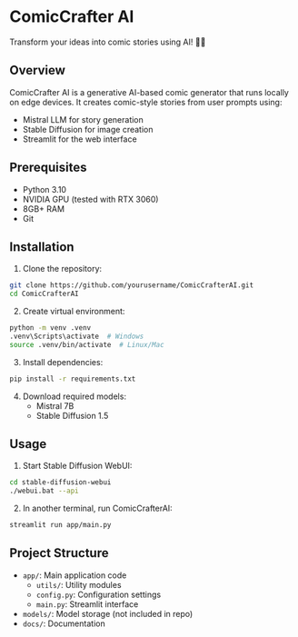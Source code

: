 # ComicCrafter AI

Transform your ideas into comic stories using AI! 🎨✨

## Overview
ComicCrafter AI is a generative AI-based comic generator that runs locally on edge devices. It creates comic-style stories from user prompts using:
- Mistral LLM for story generation
- Stable Diffusion for image creation
- Streamlit for the web interface

## Prerequisites
- Python 3.10
- NVIDIA GPU (tested with RTX 3060)
- 8GB+ RAM
- Git

## Installation
1. Clone the repository:
```bash
git clone https://github.com/yourusername/ComicCrafterAI.git
cd ComicCrafterAI
```

2. Create virtual environment:
```bash
python -m venv .venv
.venv\Scripts\activate  # Windows
source .venv/bin/activate  # Linux/Mac
```

3. Install dependencies:
```bash
pip install -r requirements.txt
```

4. Download required models:
   - Mistral 7B
   - Stable Diffusion 1.5 

## Usage
1. Start Stable Diffusion WebUI:
```bash
cd stable-diffusion-webui
./webui.bat --api
```

2. In another terminal, run ComicCrafterAI:
```bash
streamlit run app/main.py
```

## Project Structure
- `app/`: Main application code
  - `utils/`: Utility modules
  - `config.py`: Configuration settings
  - `main.py`: Streamlit interface
- `models/`: Model storage (not included in repo)
- `docs/`: Documentation


